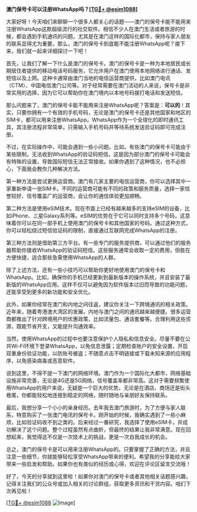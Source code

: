 **澳门保号卡可以注册WhatsApp吗？[[TG💪+ @esim1088](https://t.me/s/esim1088)]**

大家好呀！今天咱们来聊聊一个很多人都关心的话题——澳门的保号卡能不能用来注册WhatsApp这款超级流行的社交软件。相信不少人在澳门生活或者旅游的时候，都会遇到手机通讯的问题。尤其是在澳门这样的国际化都市，保持与家人朋友的联系显得尤为重要。那么，澳门的保号卡到底能不能注册WhatsApp呢？接下来，我们就一起来详细探讨一下吧！

首先，让我们了解一下什么是澳门的保号卡。澳门的保号卡是一种为本地居民或长期居住者提供的移动电话号码服务，它允许用户在澳门使用本地网络进行通话、发短信以及上网。这种卡通常由澳门当地的电信运营商提供，比如澳门电讯（CTM）、中国电信澳门公司等。对于经常需要在澳门活动的人来说，保号卡是非常实用的选择，因为它可以帮助你在澳门境内以本地号码接打电话和发送短信。

那么问题来了，澳门的保号卡能不能用来注册WhatsApp呢？答案是：**可以的**！其实，只要你拥有一个有效的手机号码，无论是澳门的保号卡还是其他国家和地区的SIM卡，都可以用来注册WhatsApp。WhatsApp作为一个全球化的即时通讯工具，其注册流程非常简单，只需输入手机号码并等待系统发送验证码即可完成注册。

不过，在实际操作中，可能会遇到一些小问题。比如，有些澳门的保号卡可能由于某些限制，无法收到WhatsApp的验证码短信。这是因为部分澳门的保号卡可能会有特殊的设置，导致国际短信无法正常接收。如果你遇到了这种情况，也不必担心，下面我会教你几种解决方法。

第一种方法是尝试更换运营商。澳门有几家主要的电信运营商，你可以选择其中一家重新申请一张SIM卡。不同的运营商可能有不同的政策和服务质量，选择一家信誉较好、信号覆盖广的运营商，会让你的通信体验更加顺畅。

第二种方法是使用eSIM技术。现在市面上已经有越来越多的支持eSIM的设备，比如iPhone、三星Galaxy系列等。eSIM的优势在于它可以同时支持多个号码，这意味着你可以在同一部手机上使用澳门的保号卡和其他国家的号码。通过这种方式，你可以轻松绕过短信验证码的限制，直接通过互联网完成WhatsApp的注册。

第三种方法则是借助第三方平台。有一些专门的服务提供商，可以通过他们的服务器帮助你接收WhatsApp的验证码短信。这些服务通常会收取一定的费用，但胜在方便快捷，适合那些急需使用WhatsApp的人群。

除了上述方法，还有一些小技巧可以帮助你更好地使用澳门的保号卡和WhatsApp。比如，确保你的手机已经更新到最新版本的操作系统，并且安装了最新版的WhatsApp应用。这样不仅可以避免因为软件版本过旧而导致的功能问题，还能享受到更多的新功能和安全优化。

此外，如果你经常在澳门和内地之间往返，建议你关注一下跨境通讯的相关政策。近年来，随着粤港澳大湾区的发展，内地与澳门之间的通讯越来越便捷。很多运营商都推出了针对跨境用户的优惠政策，比如流量包、通话套餐等。合理利用这些资源，既能节省开支，又能提升沟通效率。

当然，使用WhatsApp的过程中也要注意保护个人隐私和信息安全。尽量不要在公共Wi-Fi环境下登录WhatsApp，以免信息泄露；定期检查账户的安全设置，开启双重身份验证功能，以防账号被盗；不随意点击不明链接或下载未知来源的应用程序，以免感染病毒或恶意软件。

说到这里，不得不提一下澳门的网络环境。澳门作为一个国际化大都市，网络基础设施非常完善，无论是4G还是5G网络，信号覆盖率都非常高。这对于需要频繁使用WhatsApp的用户来说，无疑是一个巨大的优势。无论是在酒店、商场还是街头巷尾，你都能轻松地连接到稳定的网络，随时随地与亲朋好友保持联系。

最后，我想分享一个小小的亲身经历。去年我去澳门旅游时，为了方便与家人联系，特意购买了一张澳门电讯的保号卡。刚开始的时候，我确实遇到了一些小麻烦，比如验证码收不到之类的。后来经过一番研究，我选择了使用eSIM卡，并成功解决了这个问题。整个过程虽然有点曲折，但最终的结果让我非常满意。现在回想起来，我觉得这不仅是一次技术上的挑战，更是一次自我成长的机会。

总之，澳门的保号卡是可以用来注册WhatsApp的。只要掌握了正确的方法，并且注意一些细节，你就能够轻松享受WhatsApp带来的便利。希望我的分享能给大家带来一些启发和帮助。如果你也有类似的经历或心得，欢迎在评论区留言交流哦！

好了，今天的分享就到这里啦！如果你对澳门的保号卡或者其他相关话题感兴趣，记得关注我们的公众号或加入相关的讨论群组，获取更多资讯和干货内容。咱们下次再见啦！

[[TG💪+ @esim1088](https://t.me/s/esim1088) ![Image](https://i.postimg.cc/4NQfJmqS/Snipaste-2025-05-13-00-14-12.png)]